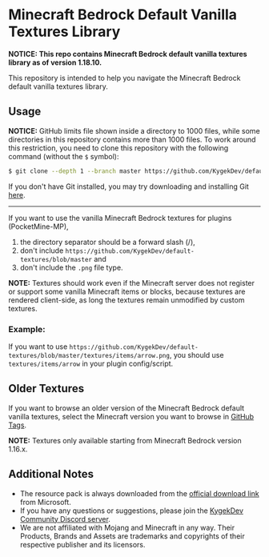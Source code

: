 # Minecraft Bedrock Default Vanilla Textures Library

**NOTICE: This repo contains Minecraft Bedrock default vanilla textures library as of version 1.18.10.**

This repository is intended to help you navigate the Minecraft Bedrock default vanilla textures library.

## Usage

**NOTICE:** GitHub limits file shown inside a directory to 1000 files, while some directories in this repository contains more than 1000 files. To work around this restriction, you need to clone this repository with the following command (without the `$` symbol):
```sh
$ git clone --depth 1 --branch master https://github.com/KygekDev/default-textures
```
If you don't have Git installed, you may try downloading and installing Git [here](https://git-scm.com/downloads).

---

If you want to use the vanilla Minecraft Bedrock textures for plugins (PocketMine-MP),

1. the directory separator should be a forward slash (/),
2. don't include `https://github.com/KygekDev/default-textures/blob/master` and
3. don't include the `.png` file type.

**NOTE:** Textures should work even if the Minecraft server does not register or support some vanilla Minecraft items or blocks, because textures are rendered client-side, as long the textures remain unmodified by custom textures.

### Example:

If you want to use `https://github.com/KygekDev/default-textures/blob/master/textures/items/arrow.png`, you should use `textures/items/arrow` in your plugin config/script.

## Older Textures

If you want to browse an older version of the Minecraft Bedrock default vanilla textures, select the Minecraft version you want to browse in [GitHub Tags](https://github.com/KygekDev/default-textures/tags).

**NOTE:** Textures only available starting from Minecraft Bedrock version 1.16.x.

## Additional Notes

- The resource pack is always downloaded from the [official download link](https://aka.ms/resourcepacktemplate) from Microsoft.
- If you have any questions or suggestions, please join the [KygekDev Community Discord server](https://discord.gg/TstDS9jZf7).
- We are not affiliated with Mojang and Minecraft in any way. Their Products, Brands and Assets are trademarks and copyrights of their respective publisher and its licensors.
